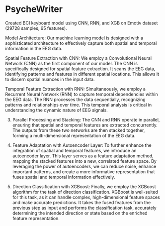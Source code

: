 # PsycheWriter
Created BCI keyboard model using CNN, RNN, and XGB on Emotiv dataset (29728 samples, 65 features).


Model Architecture: Our machine learning model is designed with a sophisticated architecture to effectively capture both spatial and temporal information in the EEG data.


 Spatial Feature Extraction with CNN: We employ a Convolutional Neural Network (CNN) as the first component of our model. The CNN is specifically designed for spatial feature extraction. It scans the EEG data, identifying patterns and features in different spatial locations. This allows it to discern spatial nuances in the input data.
 
 Temporal Feature Extraction with RNN: Simultaneously, we employ a Recurrent Neural Network (RNN) to capture temporal dependencies within the EEG data. The RNN processes the data sequentially, recognizing patterns and relationships over time. This temporal analysis is critical in understanding the dynamic nature of EEG signals.

3. Parallel Processing and Stacking:
The CNN and RNN operate in parallel, ensuring that spatial and temporal features are extracted concurrently. The outputs from these two networks are then stacked together, forming a multi-dimensional representation of the EEG data.

5. Feature Adaptation with Autoencoder Layer:
To further enhance the integration of spatial and temporal features, we introduce an autoencoder layer. This layer serves as a feature adaptation method, mapping the stacked features into a new, correlated feature space. By leveraging the power of autoencoders, we can reduce noise, enhance important patterns, and create a more informative representation that fuses spatial and temporal information effectively.

6. Direction Classification with XGBoost:
Finally, we employ the XGBoost algorithm for the task of direction classification. XGBoost is well-suited for this task, as it can handle complex, high-dimensional feature spaces and make accurate predictions. It takes the fused features from the previous step as input and performs the classification task, accurately determining the intended direction or state based on the enriched feature representation.
